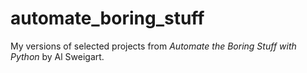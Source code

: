 # automate_boring_stuff

My versions of selected projects from _Automate the Boring Stuff with Python_ by Al Sweigart.
